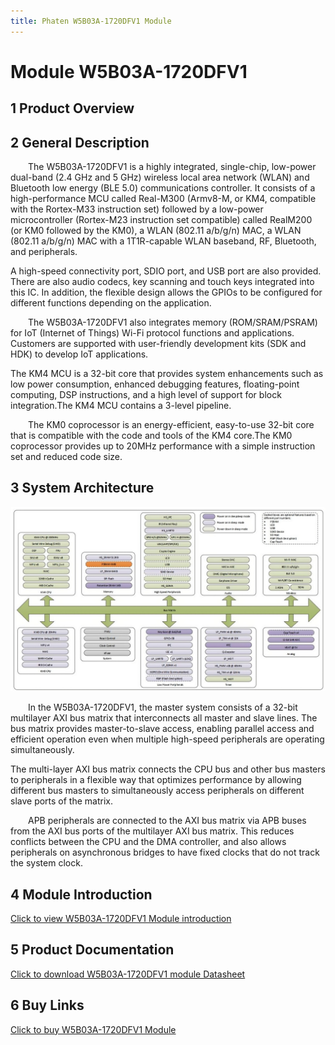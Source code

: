 ```yaml
---
title: Phaten W5B03A-1720DFV1 Module 
---
```

# Module W5B03A-1720DFV1 

## 1 Product Overview
## 2 General Description
<p style="text-indent:2em;">
The W5B03A-1720DFV1 is a highly integrated, single-chip, low-power dual-band (2.4 GHz and 5 GHz) wireless local area network (WLAN) and Bluetooth low energy (BLE 5.0) communications controller. It consists of a high-performance MCU called Real-M300 (Armv8-M, or KM4, compatible with the Rortex-M33 instruction set) followed by a low-power microcontroller (Rortex-M23 instruction set compatible) called RealM200 (or KM0 followed by the KM0), a WLAN (802.11 a/b/g/n) MAC, a WLAN (802.11 a/b/g/n) MAC with a 1T1R-capable WLAN baseband, RF, Bluetooth, and peripherals.
</p>
A high-speed connectivity port, SDIO port, and USB port are also provided. There are also audio codecs, key scanning and touch keys integrated into this IC. In addition, the flexible design allows the GPIOs to be configured for different functions depending on the application.
<p style="text-indent:2em;">
The W5B03A-1720DFV1 also integrates memory (ROM/SRAM/PSRAM) for IoT (Internet of Things) Wi-Fi protocol functions and applications. Customers are supported with user-friendly development kits (SDK and HDK) to develop IoT applications.
</p>
The KM4 MCU is a 32-bit core that provides system enhancements such as low power consumption, enhanced debugging features, floating-point computing, DSP instructions, and a high level of support for block integration.The KM4 MCU contains a 3-level pipeline.
<p style="text-indent:2em;">
The KM0 coprocessor is an energy-efficient, easy-to-use 32-bit core that is compatible with the code and tools of the KM4 core.The KM0 coprocessor provides up to 20MHz performance with a simple instruction set and reduced code size.
</p>

## 3 System Architecture

![](/assets/images/8720DF/kappframework-LiXlSP.png)
<p style="text-indent:2em;">
In the W5B03A-1720DFV1, the master system consists of a 32-bit multilayer AXI bus matrix that interconnects all master and slave lines. The bus matrix provides master-to-slave access, enabling parallel access and efficient operation even when multiple high-speed peripherals are operating simultaneously.
</p>
The multi-layer AXI bus matrix connects the CPU bus and other bus masters to peripherals in a flexible way that optimizes performance by allowing different bus masters to simultaneously access peripherals on different slave ports of the matrix.
<p style="text-indent:2em;">
APB peripherals are connected to the AXI bus matrix via APB buses from the AXI bus ports of the multilayer AXI bus matrix. This reduces conflicts between the CPU and the DMA controller, and also allows peripherals on asynchronous bridges to have fixed clocks that do not track the system clock.
</p>

## 4 Module Introduction
[Click to view W5B03A-1720DFV1 Module introduction](../../services_support/8720df/W5B03A-1720DFV1_datasheet.md)

##  5 Product Documentation
[Click to download W5B03A-1720DFV1 module Datasheet](../../download/8720df/8720df_datasheet.md)


<!-- 换行使用<br> -->
##  6 Buy Links
[Click to buy W5B03A-1720DFV1 Module](../../buy_sample/8720df.md)